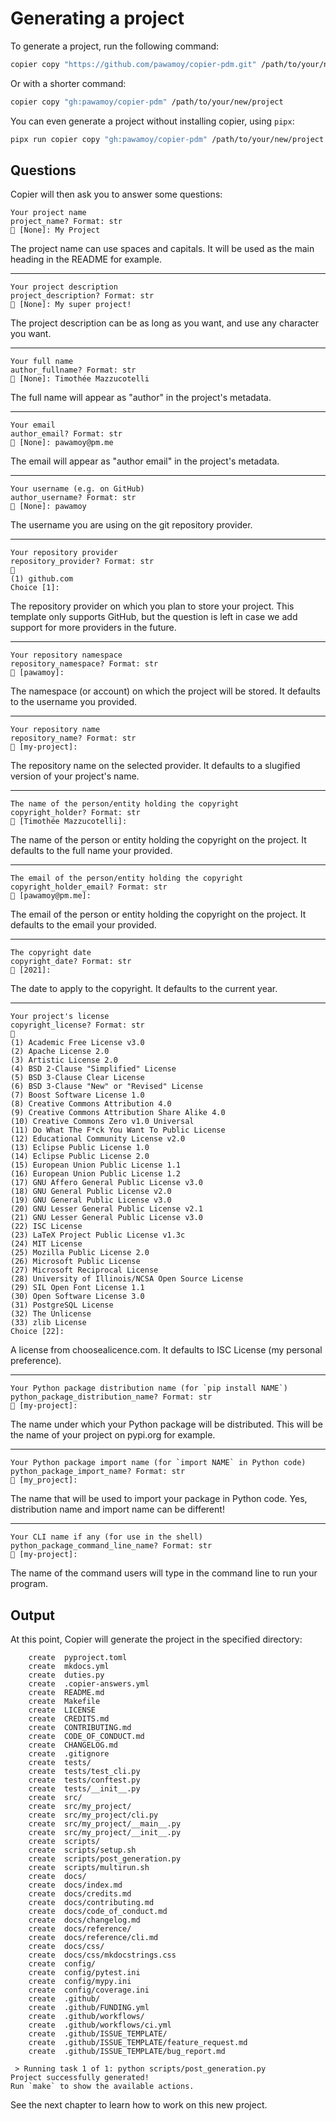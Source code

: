 # Generating a project

To generate a project, run the following command:

```bash
copier copy "https://github.com/pawamoy/copier-pdm.git" /path/to/your/new/project
```

Or with a shorter command:

```bash
copier copy "gh:pawamoy/copier-pdm" /path/to/your/new/project
```

You can even generate a project without installing copier, using `pipx`:

```bash
pipx run copier copy "gh:pawamoy/copier-pdm" /path/to/your/new/project
```

## Questions

Copier will then ask you to answer some questions:

```
Your project name
project_name? Format: str
🎤 [None]: My Project
```

The project name can use spaces and capitals.
It will be used as the main heading in the README for example.

---

```
Your project description
project_description? Format: str
🎤 [None]: My super project!
```

The project description can be as long as you want,
and use any character you want.

---

```
Your full name
author_fullname? Format: str
🎤 [None]: Timothée Mazzucotelli
```

The full name will appear as "author" in the project's metadata.

---

```
Your email
author_email? Format: str
🎤 [None]: pawamoy@pm.me
```

The email will appear as "author email" in the project's metadata.

---

```
Your username (e.g. on GitHub)
author_username? Format: str
🎤 [None]: pawamoy
```

The username you are using on the git repository provider.

---

```
Your repository provider
repository_provider? Format: str
🎤
(1) github.com
Choice [1]: 
```

The repository provider on which you plan to store your project.
This template only supports GitHub, but the question is left in
case we add support for more providers in the future.

---

```
Your repository namespace
repository_namespace? Format: str
🎤 [pawamoy]: 
```

The namespace (or account) on which the project will be stored.
It defaults to the username you provided.

---

```
Your repository name
repository_name? Format: str
🎤 [my-project]: 
```

The repository name on the selected provider.
It defaults to a slugified version of your project's name.

---

```
The name of the person/entity holding the copyright
copyright_holder? Format: str
🎤 [Timothée Mazzucotelli]: 
```

The name of the person or entity holding the copyright on the project.
It defaults to the full name your provided.

---

```
The email of the person/entity holding the copyright
copyright_holder_email? Format: str
🎤 [pawamoy@pm.me]: 
```

The email of the person or entity holding the copyright on the project.
It defaults to the email your provided.

---

```
The copyright date
copyright_date? Format: str
🎤 [2021]: 
```

The date to apply to the copyright.
It defaults to the current year.

---

```
Your project's license
copyright_license? Format: str
🎤
(1) Academic Free License v3.0
(2) Apache License 2.0
(3) Artistic License 2.0
(4) BSD 2-Clause "Simplified" License
(5) BSD 3-Clause Clear License
(6) BSD 3-Clause "New" or "Revised" License
(7) Boost Software License 1.0
(8) Creative Commons Attribution 4.0
(9) Creative Commons Attribution Share Alike 4.0
(10) Creative Commons Zero v1.0 Universal
(11) Do What The F*ck You Want To Public License
(12) Educational Community License v2.0
(13) Eclipse Public License 1.0
(14) Eclipse Public License 2.0
(15) European Union Public License 1.1
(16) European Union Public License 1.2
(17) GNU Affero General Public License v3.0
(18) GNU General Public License v2.0
(19) GNU General Public License v3.0
(20) GNU Lesser General Public License v2.1
(21) GNU Lesser General Public License v3.0
(22) ISC License
(23) LaTeX Project Public License v1.3c
(24) MIT License
(25) Mozilla Public License 2.0
(26) Microsoft Public License
(27) Microsoft Reciprocal License
(28) University of Illinois/NCSA Open Source License
(29) SIL Open Font License 1.1
(30) Open Software License 3.0
(31) PostgreSQL License
(32) The Unlicense
(33) zlib License
Choice [22]: 
```

A license from choosealicence.com.
It defaults to ISC License (my personal preference).

---

```
Your Python package distribution name (for `pip install NAME`)
python_package_distribution_name? Format: str
🎤 [my-project]: 
```

The name under which your Python package will be distributed.
This will be the name of your project on pypi.org for example.

---

```
Your Python package import name (for `import NAME` in Python code)
python_package_import_name? Format: str
🎤 [my_project]: 
```

The name that will be used to import your package in Python code.
Yes, distribution name and import name can be different!

---

```
Your CLI name if any (for use in the shell)
python_package_command_line_name? Format: str
🎤 [my-project]: 
```

The name of the command users will type in the command line
to run your program.

## Output

At this point, Copier will generate the project in the specified directory:

```
    create  pyproject.toml
    create  mkdocs.yml
    create  duties.py
    create  .copier-answers.yml
    create  README.md
    create  Makefile
    create  LICENSE
    create  CREDITS.md
    create  CONTRIBUTING.md
    create  CODE_OF_CONDUCT.md
    create  CHANGELOG.md
    create  .gitignore
    create  tests/
    create  tests/test_cli.py
    create  tests/conftest.py
    create  tests/__init__.py
    create  src/
    create  src/my_project/
    create  src/my_project/cli.py
    create  src/my_project/__main__.py
    create  src/my_project/__init__.py
    create  scripts/
    create  scripts/setup.sh
    create  scripts/post_generation.py
    create  scripts/multirun.sh
    create  docs/
    create  docs/index.md
    create  docs/credits.md
    create  docs/contributing.md
    create  docs/code_of_conduct.md
    create  docs/changelog.md
    create  docs/reference/
    create  docs/reference/cli.md
    create  docs/css/
    create  docs/css/mkdocstrings.css
    create  config/
    create  config/pytest.ini
    create  config/mypy.ini
    create  config/coverage.ini
    create  .github/
    create  .github/FUNDING.yml
    create  .github/workflows/
    create  .github/workflows/ci.yml
    create  .github/ISSUE_TEMPLATE/
    create  .github/ISSUE_TEMPLATE/feature_request.md
    create  .github/ISSUE_TEMPLATE/bug_report.md

 > Running task 1 of 1: python scripts/post_generation.py
Project successfully generated!
Run `make` to show the available actions.
```

See the next chapter to learn how to work on this new project.
